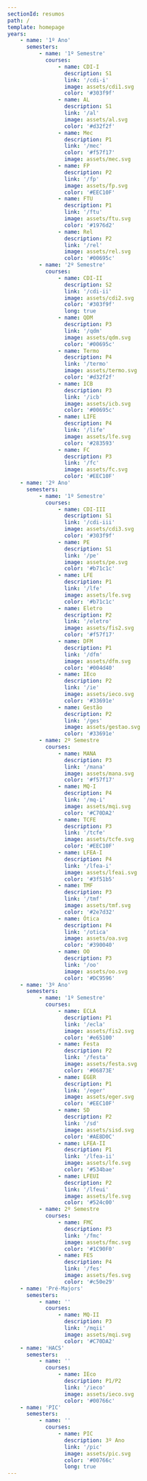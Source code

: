 ```yaml
---
sectionId: resumos
path: /
template: homepage
years:
    - name: '1º Ano'
      semesters:
          - name: '1º Semestre'
            courses:
                - name: CDI-I
                  description: S1
                  link: '/cdi-i'
                  image: assets/cdi1.svg
                  color: '#303f9f'
                - name: AL
                  description: S1
                  link: '/al'
                  image: assets/al.svg
                  color: '#d32f2f'
                - name: Mec
                  description: P1
                  link: '/mec'
                  color: '#f57f17'
                  image: assets/mec.svg
                - name: FP
                  description: P2
                  link: '/fp'
                  image: assets/fp.svg
                  color: '#EEC10F'
                - name: FTU
                  description: P1
                  link: '/ftu'
                  image: assets/ftu.svg
                  color: '#1976d2'
                - name: Rel
                  description: P2
                  link: '/rel'
                  image: assets/rel.svg
                  color: '#00695c'
          - name: '2º Semestre'
            courses:
                - name: CDI-II
                  description: S2
                  link: '/cdi-ii'
                  image: assets/cdi2.svg
                  color: '#303f9f'
                  long: true
                - name: QDM
                  description: P3
                  link: '/qdm'
                  image: assets/qdm.svg
                  color: '#00695c'
                - name: Termo
                  description: P4
                  link: '/termo'
                  image: assets/termo.svg
                  color: '#d32f2f'
                - name: ICB
                  description: P3
                  link: '/icb'
                  image: assets/icb.svg
                  color: '#00695c'
                - name: LIFE
                  description: P4
                  link: '/life'
                  image: assets/lfe.svg
                  color: '#283593'
                - name: FC
                  description: P3
                  link: '/fc'
                  image: assets/fc.svg
                  color: '#EEC10F'
    - name: '2º Ano'
      semesters:
          - name: '1º Semestre'
            courses:
                - name: CDI-III
                  description: S1
                  link: '/cdi-iii'
                  image: assets/cdi3.svg
                  color: '#303f9f'
                - name: PE
                  description: S1
                  link: '/pe'
                  image: assets/pe.svg
                  color: '#b71c1c'
                - name: LFE
                  description: P1
                  link: '/lfe'
                  image: assets/lfe.svg
                  color: '#b71c1c'
                - name: Eletro
                  description: P2
                  link: '/eletro'
                  image: assets/fis2.svg
                  color: '#f57f17'
                - name: DFM
                  description: P1
                  link: '/dfm'
                  image: assets/dfm.svg
                  color: '#004d40'
                - name: IEco
                  description: P2
                  link: '/ie'
                  image: assets/ieco.svg
                  color: '#33691e'
                - name: Gestão
                  description: P2
                  link: '/ges'
                  image: assets/gestao.svg
                  color: '#33691e'
          - name: 2º Semestre
            courses:
                - name: MANA
                  description: P3
                  link: '/mana'
                  image: assets/mana.svg
                  color: '#f57f17'
                - name: MQ-I
                  description: P4
                  link: '/mq-i'
                  image: assets/mqi.svg
                  color: '#C70DA2'
                - name: TCFE
                  description: P3
                  link: '/tcfe'
                  image: assets/tcfe.svg
                  color: '#EEC10F'
                - name: LFEA-I
                  description: P4
                  link: '/lfea-i'
                  image: assets/lfeai.svg
                  color: '#3f51b5'
                - name: TMF
                  description: P3
                  link: '/tmf'
                  image: assets/tmf.svg
                  color: '#2e7d32'
                - name: Ótica
                  description: P4
                  link: '/otica'
                  image: assets/oa.svg
                  color: '#390040'
                - name: OO
                  description: P3
                  link: '/oo'
                  image: assets/oo.svg
                  color: '#DC9596'
    - name: '3º Ano'
      semesters:
          - name: '1º Semestre'
            courses:
                - name: ECLA
                  description: P1
                  link: '/ecla'
                  image: assets/fis2.svg
                  color: '#e65100'
                - name: Festa
                  description: P2
                  link: '/festa'
                  image: assets/festa.svg
                  color: '#06873E'
                - name: EGER
                  description: P1
                  link: '/eger'
                  image: assets/eger.svg
                  color: '#EEC10F'
                - name: SD
                  description: P2
                  link: '/sd'
                  image: assets/sisd.svg
                  color: '#AE8D0C'
                - name: LFEA-II
                  description: P1
                  link: '/lfea-ii'
                  image: assets/lfe.svg
                  color: '#534bae'
                - name: LFEUI
                  description: P2
                  link: '/lfeui'
                  image: assets/lfe.svg
                  color: '#524c00'
          - name: 2º Semestre
            courses:
                - name: FMC
                  description: P3
                  link: '/fmc'
                  image: assets/fmc.svg
                  color: '#1C90F0'
                - name: FES
                  description: P4
                  link: '/fes'
                  image: assets/fes.svg
                  color: '#c50e29'
    - name: 'Pré-Majors'
      semesters:
          - name: ''
            courses:
                - name: MQ-II
                  description: P3
                  link: '/mqii'
                  image: assets/mqi.svg
                  color: '#C70DA2'
    - name: 'HACS'
      semesters:
          - name: ''
            courses:
                - name: IEco
                  description: P1/P2
                  link: '/ieco'
                  image: assets/ieco.svg
                  color: '#00766c'
    - name: 'PIC'
      semesters:
          - name: ''
            courses:
                - name: PIC
                  description: 3º Ano
                  link: '/pic'
                  image: assets/pic.svg
                  color: '#00766c'
                  long: true
---
```

